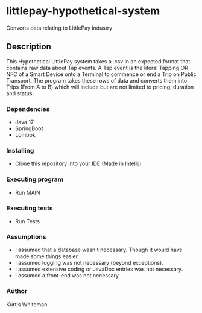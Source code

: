 # littlepay-hypothetical-system

Converts data relating to LittlePay industry

## Description

This Hypothetical LittlePay system takes a .csv in an expected format that contains raw data about Tap events. 
A Tap event is the literal Tapping OR NFC of a Smart Device onto a Terminal to commence or end a Trip on Public Transport.
The program takes these rows of data and converts them into Trips (From A to B) which will include but are not limited to pricing, duration and status.

### Dependencies

* Java 17
* SpringBoot
* Lombok

### Installing

* Clone this repository into your IDE (Made in Intellij)

### Executing program

* Run MAIN

### Executing tests

* Run Tests

### Assumptions

* I assumed that a database wasn't necessary. Though it would have made some things easier.
* I assumed logging was not necessary (beyond exceptions).
* I assumed extensive coding or JavaDoc entries was not necessary.
* I assumed a front-end was not necessary.

### Author

Kurtis Whiteman
